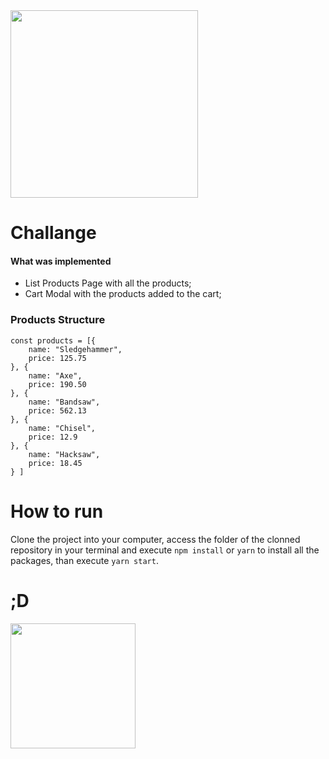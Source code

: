 <img width="300" src="https://healthsafe.co.nz/media/uploads/2018/04/HealthSafe-500px.png" />

# Challange

#### What was implemented

-   List Products Page with all the products;
-   Cart Modal with the products added to the cart;

### Products Structure

    const products = [{
    	name: "Sledgehammer",
    	price: 125.75
    }, {
    	name: "Axe",
    	price: 190.50
    }, {
    	name: "Bandsaw",
    	price: 562.13
    }, {
    	name: "Chisel",
    	price: 12.9
    }, {
    	name: "Hacksaw",
    	price: 18.45
    } ]

# How to run

Clone the project into your computer, access the folder of the clonned repository in your terminal and execute `npm install` or `yarn` to install all the packages, than execute `yarn start`.

# ;D

<img width="200" src="https://media.giphy.com/media/aNqEFrYVnsS52/giphy.gif" />
